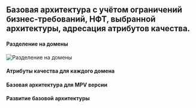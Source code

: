 ## Базовая архитектура с учётом ограничений бизнес-требований, НФТ, выбранной архитектуры, адресация атрибутов качества.

#### Разделение на домены
<image src="/images/Базовая архитектура/Разделение на домены.png" alt="Разделение на домены">

#### Атрибуты качества для каждого домена

#### Базовая архитектура для MPV версии

#### Развитие базовой архитектуры




